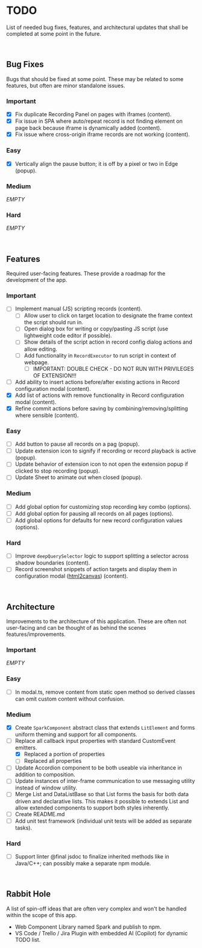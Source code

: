 # TODO

List of needed bug fixes, features, and architectural updates that shall be completed at some point in the future.

<br>



## Bug Fixes

Bugs that should be fixed at some point.
These may be related to some features, but often are minor standalone issues.

### Important
* [x] Fix duplicate Recording Panel on pages with iframes (content).
* [x] Fix issue in SPA where auto/repeat record is not finding element on page back because iframe is dynamically added (content).
* [x] Fix issue where cross-origin iframe records are not working (content).

### Easy
* [x] Vertically align the pause button; it is off by a pixel or two in Edge (popup).

### Medium
*EMPTY*

### Hard
*EMPTY*

<br>



## Features

Required user-facing features.
These provide a roadmap for the development of the app.

### Important
- [ ] Implement manual (JS) scripting records (content).
  - [ ] Allow user to click on target location to designate the frame context the script should run in.
  - [ ] Open dialog box for writing or copy/pasting JS script (use lightweight code editor if possible).
  - [ ] Show details of the script action in record config dialog actions and allow editing.
  - [ ] Add functionality in `RecordExecutor` to run script in context of webpage.
    - [ ] IMPORTANT: DOUBLE CHECK - DO NOT RUN WITH PRIVILEGES OF EXTENSION!!!
- [ ] Add ability to insert actions before/after existing actions in Record configuration modal (content).
- [x] Add list of actions with remove functionality in Record configuration modal (content).
- [x] Refine commit actions before saving by combining/removing/splitting where sensible (content).

### Easy
- [ ] Add button to pause all records on a pag (popup).
- [ ] Update extension icon to signify if recording or record playback is active (popup).
- [ ] Update behavior of extension icon to not open the extension popup if clicked to stop recording (popup).
- [ ] Update Sheet to animate out when closed (popup).

### Medium
- [ ] Add global option for customizing stop recording key combo (options).
- [ ] Add global option for pausing all records on all pages (options).
- [ ] Add global options for defaults for new record configuration values (options).

### Hard
- [ ] Improve `deepQuerySelector` logic to support splitting a selector across shadow boundaries (content).
- [ ] Record screenshot snippets of action targets and display them in configuration modal ([html2canvas](https://www.npmjs.com/package/html2canvas/v/1.4.1)) (content).

<br>



## Architecture

Improvements to the architecture of this application.
These are often not user-facing and can be thought of as behind the scenes features/improvements.

### Important
*EMPTY*

### Easy
- [ ] In modal.ts, remove content from static open method so derived classes can omit custom content without confusion.

### Medium
- [x] Create `SparkComponent` abstract class that extends `LitElement` and forms uniform theming and support for all components.
- [ ] Replace all callback input properties with standard CustomEvent emitters.
  - [x] Replaced a portion of properties
  - [ ] Replaced all properties
- [ ] Update Accordion component to be both useable via inheritance in addition to composition.
- [ ] Update instances of inter-frame communication to use messaging utility instead of window utility.
- [ ] Merge List and DataListBase so that List forms the basis for both data driven and declarative lists. This makes it possible to extends List and allow extended components to support both styles inherently.
- [ ] Create README.md
- [ ] Add unit test framework (individual unit tests will be added as separate tasks).

### Hard
- [ ] Support linter @final jsdoc to finalize inherited methods like in Java/C++; can possibly make a separate npm module.

<br>



## Rabbit Hole

A list of spin-off ideas that are often very complex and won't be handled within the scope of this app.

- Web Component Library named Spark and publish to npm.
- VS Code / Trello / Jira Plugin with embedded AI (Copilot) for dynamic TODO list.
